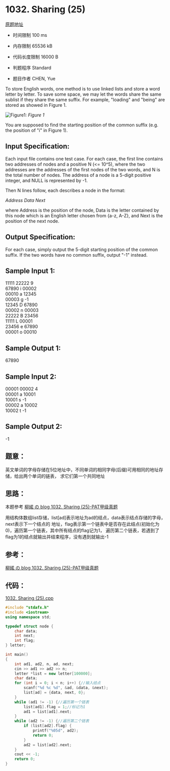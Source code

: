 ﻿# 1032. Sharing (25)
[原题地址](https://www.patest.cn/contests/pat-a-practise/1032)
* 时间限制 100 ms

* 内存限制 65536 kB

* 代码长度限制 16000 B

* 判题程序 Standard 

* 题目作者 CHEN, Yue



To store English words, one method is to use linked lists and store a word letter by letter. 
To save some space, we may let the words share the same sublist if they share the same suffix. 
For example, "loading" and "being" are stored as showed in Figure 1.

![Figure1:](https://raw.githubusercontent.com/jerrykcode/PAT-Practise/master/images/1032.jpg)
*Figure 1*

You are supposed to find the starting position of the common suffix (e.g. the position of "i" 
in Figure 1).




## Input Specification: 

Each input file contains one test case. For each case, the first line contains two addresses of 
nodes and a positive N (<= 10^5), where the two addresses are the addresses of the first nodes of 
the two words, and N is the total number of nodes. The address of a node is a 5-digit positive 
integer, and NULL is represented by -1.

Then N lines follow, each describes a node in the format:

*Address Data Next*

where Address is the position of the node, Data is the letter contained by this node which is an 
English letter chosen from {a-z, A-Z}, and Next is the position of the next node.




## Output Specification: 

For each case, simply output the 5-digit starting position of the common suffix. If the two words 
have no common suffix, output "-1" instead. 




## Sample Input 1:

11111 22222 9  
67890 i 00002  
00010 a 12345  
00003 g -1  
12345 D 67890  
00002 n 00003  
22222 B 23456  
11111 L 00001  
23456 e 67890  
00001 o 00010  

## Sample Output 1:  

67890  

## Sample Input 2:  

00001 00002 4  
00001 a 10001  
10001 s -1  
00002 a 10002  
10002 t -1  

## Sample Output 2:

-1  



## 题意：

英文单词的字母存储在5位地址中，不同单词的相同字母(后缀)可用相同的地址存储，给出两个单词的链表，
求它们第一个共同地址

## 思路：

本题参考 [柳婼 の blog 1032. Sharing (25)-PAT甲级真题](https://www.liuchuo.net/archives/2113)

用结构体数组list存储，list[ad]表示地址为ad的结点，data表示结点存储的字母，next表示下一个结点的
地址，flag表示第一个链表中是否存在此结点(初始化为0)，遍历第一个链表，其中所有结点的flag记为1，
遍历第二个链表，若遇到了flag为1的结点就输出并结束程序，没有遇到就输出-1


## 参考：

[柳婼 の blog 1032. Sharing (25)-PAT甲级真题](https://www.liuchuo.net/archives/2113)

## 代码：

[1032. Sharing (25).cpp ](https://github.com/jerrykcode/PAT-Practise/blob/master/PAT%20Advanced%20Level%20Practise/1032.%20Sharing%20(25)/1032.%20Sharing%20(25)_2.cpp)

```cpp
#include "stdafx.h"
#include <iostream>
using namespace std;

typedef struct node {
	char data;
	int next;
	int flag;
} letter;

int main()
{
	int ad1, ad2, n, ad, next;
	cin >> ad1 >> ad2 >> n;
	letter *list = new letter[100000];
	char data;
	for (int i = 0; i < n; i++) {//输入结点
		scanf("%d %c %d", &ad, &data, &next);
		list[ad] = {data, next, 0};
	}
	while (ad1 != -1) {//遍历第一个链表
		list[ad1].flag = 1;//标记为1
		ad1 = list[ad1].next;
	}
	while (ad2 != -1) {//遍历第二个链表
		if (list[ad2].flag) {
			printf("%05d", ad2);
			return 0;
		}
		ad2 = list[ad2].next;
	}
	cout << -1;
    return 0;
}
```